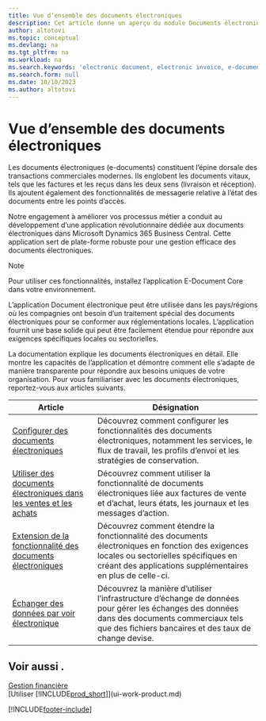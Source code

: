 ```yaml
---
title: Vue d’ensemble des documents électroniques
description: Cet article donne un aperçu du module Documents électroniques.
author: altotovi
ms.topic: conceptual
ms.devlang: na
ms.tgt_pltfrm: na
ms.workload: na
ms.search.keywords: 'electronic document, electronic invoice, e-document, e-invoice'
ms.search.form: null
ms.date: 10/10/2023
ms.author: altotovi
---
```


# Vue d’ensemble des documents électroniques

Les documents électroniques (e-documents) constituent l’épine dorsale des transactions commerciales modernes. Ils englobent les documents vitaux, tels que les factures et les reçus dans les deux sens (livraison et réception). Ils ajoutent également des fonctionnalités de messagerie relative à l’état des documents entre les points d’accès.

Notre engagement à améliorer vos processus métier a conduit au développement d’une application révolutionnaire dédiée aux documents électroniques dans Microsoft Dynamics 365 Business Central. Cette application sert de plate-forme robuste pour une gestion efficace des documents électroniques.

> [!NOTE]
> Pour utiliser ces fonctionnalités, installez l’application E-Document Core dans votre environnement.

L’application Document électronique peut être utilisée dans les pays/régions où les compagnies ont besoin d’un traitement spécial des documents électroniques pour se conformer aux réglementations locales. L’application fournit une base solide qui peut être facilement étendue pour répondre aux exigences spécifiques locales ou sectorielles.

La documentation explique les documents électroniques en détail. Elle montre les capacités de l’application et démontre comment elle s’adapte de manière transparente pour répondre aux besoins uniques de votre organisation. Pour vous familiariser avec les documents électroniques, reportez-vous aux articles suivants.

| Article | Désignation | 
|---------|-------------|
| [Configurer des documents électroniques](finance-how-setup-edocuments.md) | Découvrez comment configurer les fonctionnalités des documents électroniques, notamment les services, le flux de travail, les profils d’envoi et les stratégies de conservation. |
| [Utiliser des documents électroniques dans les ventes et les achats](finance-how-use-edocuments.md) | Découvrez comment utiliser la fonctionnalité de documents électroniques liée aux factures de vente et d’achat, leurs états, les journaux et les messages d’action.| 
| [Extension de la fonctionnalité des documents électroniques](/dynamics365/business-central/dev-itpro/developer/devenv-extend-edocuments) | Découvrez comment étendre la fonctionnalité des documents électroniques en fonction des exigences locales ou sectorielles spécifiques en créant des applications supplémentaires en plus de celle-ci. |
| [Échanger des données par voir électronique](across-data-exchange.md) | Découvrez la manière d’utiliser l’infrastructure d’échange de données pour gérer les échanges des données dans des documents commerciaux tels que des fichiers bancaires et des taux de change devise. | 

## Voir aussi .

[Gestion financière](finance.md)  
[Utiliser [!INCLUDE[prod_short](includes/prod_short.md)]](ui-work-product.md)

[!INCLUDE[footer-include](includes/footer-banner.md)]
